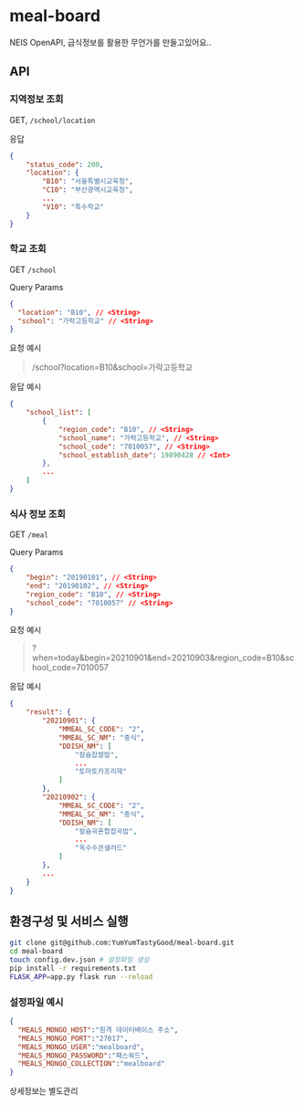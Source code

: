 # meal-board

NEIS OpenAPI, 급식정보를 활용한 무언가를 만들고있어요..

## API

### 지역정보 조회

GET, `/school/location`

응답

```json
{
    "status_code": 200,
    "location": {
        "B10": "서울특별시교육청",
        "C10": "부산광역시교육청",
        ...
        "V10": "특수학교"
    }
}
```

### 학교 조회

GET `/school`  

Query Params

```json
{
  "location": "B10", // <String>
  "school": "가락고등학교" // <String>
}
```

요청 예시

> /school?location=B10&school=가락고등학교

응답 예시

```json
{
    "school_list": [
        {
            "region_code": "B10", // <String>
            "school_name": "가락고등학교", // <String>
            "school_code": "7010057", // <String>
            "school_establish_date": 19890428 // <Int>
        },
        ...
    ]
}
```

### 식사 정보 조회

GET `/meal`

Query Params

```json
{
    "begin": "20190101", // <String>
    "end": "20190102", // <String>
    "region_code": "B10", // <String>
    "school_code": "7010057" // <String>
}

```

요청 예시

> ?when=today&begin=20210901&end=20210903&region_code=B10&school_code=7010057

응답 예시

```json
{
    "result": {
        "20210901": {
            "MMEAL_SC_CODE": "2",
            "MMEAL_SC_NM": "중식",
            "DDISH_NM": [
                "칼슘찹쌀밥",
                ...
                "토마토카프리제"
            ]
        },
        "20210902": {
            "MMEAL_SC_CODE": "2",
            "MMEAL_SC_NM": "중식",
            "DDISH_NM": [
                "칼슘곡혼합잡곡밥",
                ...
                "옥수수콘샐러드"
            ]
        },
        ...
    }
}
```


## 환경구성 및 서비스 실행

```bash
git clone git@github.com:YumYumTastyGood/meal-board.git
cd meal-board
touch config.dev.json # 설정파일 생성
pip install -r requirements.txt
FLASK_APP=app.py flask run --reload
```

### 설정파일 예시

```json
{
  "MEALS_MONGO_HOST":"원격 데이터베이스 주소",
  "MEALS_MONGO_PORT":"27017",
  "MEALS_MONGO_USER":"mealboard",
  "MEALS_MONGO_PASSWORD":"패스워드",
  "MEALS_MONGO_COLLECTION":"mealboard"
}
```

상세정보는 별도관리

